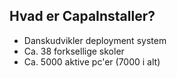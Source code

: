## Hvad er CapaInstaller?

- Danskudvikler deployment system
- Ca. 38 forksellige skoler
- Ca. 5000 aktive pc'er (7000 i alt)
